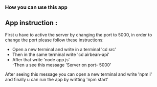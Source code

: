### How you can use this app  
## App instruction : 
First u have to active the server by changing the port to 5000, in order to change the port please follow these instructions: 
- Open a new terminal and write in a terminal 'cd src'
- Then in the same terminal write 'cd airbean-api'
- After that write 'node app.js'  
-Then u see this message 'Server on port- 5000'

After seeing this message you can open a new terminal and write 'npm i'
and finally u can run the app by writting 'npm start'
